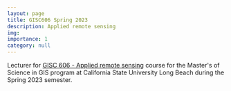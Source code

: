 ```yaml
---
layout: page
title: GISC606 Spring 2023
description: Applied remote sensing
img:
importance: 1
category: null
---
```


Lecturer for [GISC 606 - Applied remote sensing](https://alex-pakalniskis.github.io/gisc606-spring2023/) course for the Master's of Science in GIS program at California State University Long Beach during the Spring 2023 semester.
